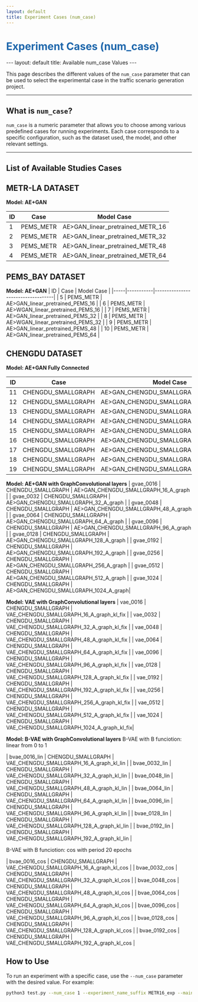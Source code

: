 ```yaml
---
layout: default
title: Experiment Cases (num_case)
---
```


<h1 style="color:#1d66ab;">Experiment Cases (num_case)</h1>
---
layout: default
title: Available num_case Values
---

This page describes the different values of the <code>num_case</code> parameter that can be used to select the experimental case in the traffic scenario generation project.

---

## What is `num_case`?

`num_case` is a numeric parameter that allows you to choose among various predefined cases for running experiments. Each case corresponds to a specific configuration, such as the dataset used, the model, and other relevant settings.

---

## List of Available Studies Cases


## METR-LA DATASET
**Model: AE+GAN**

| ID  | Case      | Model Case                          |
|-----|-----------|-----------------------------------|
| 1   | PEMS_METR | AE>GAN_linear_pretrained_METR_16  |
| 2   | PEMS_METR | AE>GAN_linear_pretrained_METR_32  |
| 3   | PEMS_METR | AE>GAN_linear_pretrained_METR_48  |
| 4   | PEMS_METR | AE>GAN_linear_pretrained_METR_64  |


## PEMS_BAY DATASET

**Model: AE+GAN**
| ID  | Case      | Model Case                          |
|-----|-----------|-----------------------------------|
| 5   | PEMS_METR | AE>GAN_linear_pretrained_PEMS_16  |
| 6   | PEMS_METR | AE>WGAN_linear_pretrained_PEMS_16 |
| 7   | PEMS_METR | AE>GAN_linear_pretrained_PEMS_32  |
| 8   | PEMS_METR | AE>WGAN_linear_pretrained_PEMS_32 |
| 9   | PEMS_METR | AE>GAN_linear_pretrained_PEMS_48  |
| 10  | PEMS_METR | AE>GAN_linear_pretrained_PEMS_64  |

## CHENGDU DATASET

**Model: AE+GAN Fully Connected**

| ID  | Case      | Model Case                          |
|-------|-------------------|---------------------------------------|
| 11    | CHENGDU_SMALLGRAPH| AE>GAN_CHENGDU_SMALLGRAPH_16_A_linear |
| 12    | CHENGDU_SMALLGRAPH| AE>GAN_CHENGDU_SMALLGRAPH_32_A_linear |
| 13    | CHENGDU_SMALLGRAPH| AE>GAN_CHENGDU_SMALLGRAPH_48_A_linear |
| 14    | CHENGDU_SMALLGRAPH| AE>GAN_CHENGDU_SMALLGRAPH_64_A_linear |
| 15    | CHENGDU_SMALLGRAPH| AE>GAN_CHENGDU_SMALLGRAPH_96_A_linear |
| 16    | CHENGDU_SMALLGRAPH| AE>GAN_CHENGDU_SMALLGRAPH_128_A_linear|
| 17    | CHENGDU_SMALLGRAPH| AE>GAN_CHENGDU_SMALLGRAPH_192_A_linear|
| 18    | CHENGDU_SMALLGRAPH| AE>GAN_CHENGDU_SMALLGRAPH_256_A_linear|
| 19    | CHENGDU_SMALLGRAPH| AE>GAN_CHENGDU_SMALLGRAPH_512_A_linear|

**Model: AE+GAN with GraphConvolutional layers**
| gvae_0016 | CHENGDU_SMALLGRAPH | AE>GAN_CHENGDU_SMALLGRAPH_16_A_graph  |
| gvae_0032 | CHENGDU_SMALLGRAPH | AE>GAN_CHENGDU_SMALLGRAPH_32_A_graph  |
| gvae_0048 | CHENGDU_SMALLGRAPH | AE>GAN_CHENGDU_SMALLGRAPH_48_A_graph  |
| gvae_0064 | CHENGDU_SMALLGRAPH | AE>GAN_CHENGDU_SMALLGRAPH_64_A_graph  |
| gvae_0096 | CHENGDU_SMALLGRAPH | AE>GAN_CHENGDU_SMALLGRAPH_96_A_graph  |
| gvae_0128 | CHENGDU_SMALLGRAPH | AE>GAN_CHENGDU_SMALLGRAPH_128_A_graph |
| gvae_0192 | CHENGDU_SMALLGRAPH | AE>GAN_CHENGDU_SMALLGRAPH_192_A_graph |
| gvae_0256 | CHENGDU_SMALLGRAPH | AE>GAN_CHENGDU_SMALLGRAPH_256_A_graph |
| gvae_0512 | CHENGDU_SMALLGRAPH | AE>GAN_CHENGDU_SMALLGRAPH_512_A_graph |
| gvae_1024 | CHENGDU_SMALLGRAPH | AE>GAN_CHENGDU_SMALLGRAPH_1024_A_graph|

**Model: VAE with GraphConvolutional layers**
| vae_0016 | CHENGDU_SMALLGRAPH | VAE_CHENGDU_SMALLGRAPH_16_A_graph_kl_fix  |
| vae_0032 | CHENGDU_SMALLGRAPH | VAE_CHENGDU_SMALLGRAPH_32_A_graph_kl_fix  |
| vae_0048 | CHENGDU_SMALLGRAPH | VAE_CHENGDU_SMALLGRAPH_48_A_graph_kl_fix  |
| vae_0064 | CHENGDU_SMALLGRAPH | VAE_CHENGDU_SMALLGRAPH_64_A_graph_kl_fix  |
| vae_0096 | CHENGDU_SMALLGRAPH | VAE_CHENGDU_SMALLGRAPH_96_A_graph_kl_fix  |
| vae_0128 | CHENGDU_SMALLGRAPH | VAE_CHENGDU_SMALLGRAPH_128_A_graph_kl_fix |
| vae_0192 | CHENGDU_SMALLGRAPH | VAE_CHENGDU_SMALLGRAPH_192_A_graph_kl_fix |
| vae_0256 | CHENGDU_SMALLGRAPH | VAE_CHENGDU_SMALLGRAPH_256_A_graph_kl_fix |
| vae_0512 | CHENGDU_SMALLGRAPH | VAE_CHENGDU_SMALLGRAPH_512_A_graph_kl_fix |
| vae_1024 | CHENGDU_SMALLGRAPH | VAE_CHENGDU_SMALLGRAPH_1024_A_graph_kl_fix|

**Model: B-VAE with GraphConvolutional layers**
B-VAE with B funciotion: linear from 0 to 1

| bvae_0016_lin | CHENGDU_SMALLGRAPH | VAE_CHENGDU_SMALLGRAPH_16_A_graph_kl_lin   |
| bvae_0032_lin | CHENGDU_SMALLGRAPH | VAE_CHENGDU_SMALLGRAPH_32_A_graph_kl_lin   |
| bvae_0048_lin | CHENGDU_SMALLGRAPH | VAE_CHENGDU_SMALLGRAPH_48_A_graph_kl_lin   |
| bvae_0064_lin | CHENGDU_SMALLGRAPH | VAE_CHENGDU_SMALLGRAPH_64_A_graph_kl_lin   |
| bvae_0096_lin | CHENGDU_SMALLGRAPH | VAE_CHENGDU_SMALLGRAPH_96_A_graph_kl_lin   |
| bvae_0128_lin | CHENGDU_SMALLGRAPH | VAE_CHENGDU_SMALLGRAPH_128_A_graph_kl_lin  |
| bvae_0192_lin | CHENGDU_SMALLGRAPH | VAE_CHENGDU_SMALLGRAPH_192_A_graph_kl_lin  |

B-VAE with B funciotion: cos with period 20 epochs

| bvae_0016_cos | CHENGDU_SMALLGRAPH | VAE_CHENGDU_SMALLGRAPH_16_A_graph_kl_cos  |
| bvae_0032_cos | CHENGDU_SMALLGRAPH | VAE_CHENGDU_SMALLGRAPH_32_A_graph_kl_cos  |
| bvae_0048_cos | CHENGDU_SMALLGRAPH | VAE_CHENGDU_SMALLGRAPH_48_A_graph_kl_cos  |
| bvae_0064_cos | CHENGDU_SMALLGRAPH | VAE_CHENGDU_SMALLGRAPH_64_A_graph_kl_cos  |
| bvae_0096_cos | CHENGDU_SMALLGRAPH | VAE_CHENGDU_SMALLGRAPH_96_A_graph_kl_cos  |
| bvae_0128_cos | CHENGDU_SMALLGRAPH | VAE_CHENGDU_SMALLGRAPH_128_A_graph_kl_cos |
| bvae_0192_cos | CHENGDU_SMALLGRAPH | VAE_CHENGDU_SMALLGRAPH_192_A_graph_kl_cos |


## How to Use

To run an experiment with a specific case, use the `--num_case` parameter with the desired value. For example:

```bash
python3 test.py --num_case 1 --experiment_name_suffix METR16_exp --main_folder experiments --repeat 5 --optimization yes --load_model no --train_models yes